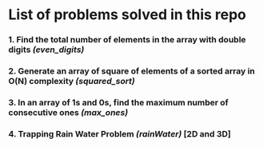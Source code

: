 # List of problems solved in this repo
### 1. Find the total number of elements in the array with double digits _(even_digits)_
### 2. Generate an array of square of elements of a sorted array in O(N) complexity _(squared_sort)_
### 3. In an array of 1s and 0s, find the maximum number of consecutive ones _(max_ones)_
### 4. Trapping Rain Water Problem _(rainWater)_ [2D and 3D]